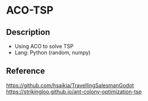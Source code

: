 # ACO-TSP

## Description
* Using ACO to solve TSP
* Lang: Python (random, numpy)

## Reference
https://github.com/hsaikia/TravellingSalesmanGodot
https://strikingloo.github.io/ant-colony-optimization-tsp
